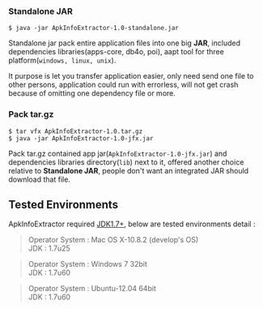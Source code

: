
### Standalone JAR

    $ java -jar ApkInfoExtractor-1.0-standalone.jar

Standalone jar pack entire application files into one big **JAR**, included dependencies libraries(apps-core, db4o, poi),
aapt tool for three platform(`windows, linux, unix`).

It purpose is let you transfer application easier, only need send one file to other persons,
application could run with errorless, will not get crash because of omitting one dependency file or more.

### Pack tar.gz

    $ tar vfx ApkInfoExtractor-1.0.tar.gz
    $ java -jar ApkInfoExtractor-1.0-jfx.jar

Pack tar.gz contained app jar(`ApkInfoExtractor-1.0-jfx.jar`) and dependencies libraries directory(`lib`) next to it,
offered another choice relative to **Standalone JAR**, people don't want an integrated JAR should download that file.

## Tested Environments

ApkInfoExtractor required [JDK1.7+](http://www.oracle.com/technetwork/java/javase/downloads/jdk7-downloads-1880260.html), below are tested environments detail :

> Operator System : Mac OS X-10.8.2 (develop's OS) <br/> JDK : 1.7u25

> Operator System : Windows 7 32bit <br/> JDK : 1.7u60

> Operator System : Ubuntu-12.04 64bit <br/> JDK : 1.7u60

